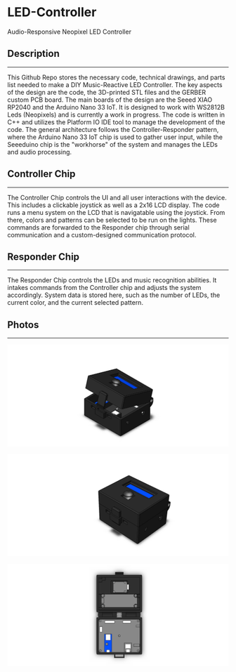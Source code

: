 # LED-Controller
 Audio-Responsive Neopixel LED Controller

## Description
---
 This Github Repo stores the necessary code, technical drawings, and parts list needed to make a DIY Music-Reactive LED Controller. The key aspects of the design are the code, the 3D-printed STL files and the GERBER custom PCB board. The main boards of the design are the Seeed XIAO RP2040 and the Arduino Nano 33 IoT. It is designed to work with WS2812B Leds (Neopixels) and is currently a work in progress. The code is written in C++ and utilizes the Platform IO IDE tool to manage the development of the code. The general architecture follows the Controller-Responder pattern, where the Arduino Nano 33 IoT chip is used to gather user input, while the Seeeduino chip is the "workhorse" of the system and manages the LEDs and audio processing. 
 
 
 ## Controller Chip
 ---
   The Controller Chip controls the UI and all user interactions with the device. This includes a clickable joystick as well as a 2x16 LCD display. The code runs a menu system on the LCD that is navigatable using the joystick. From there, colors and patterns can be selected to be run on the lights. These commands are forwarded to the Responder chip through serial communication and a custom-designed communication protocol.
  
  
 ## Responder Chip
 ---
   The Responder Chip controls the LEDs and music recognition abilities. It intakes commands from the Controller chip and adjusts the system accordingly. System data is stored here, such as the number of LEDs, the current color, and the current selected pattern. 
   
   
 ## Photos
 ---
 ![alt text](https://github.com/JohnWom/LED-Controller/blob/main/Physicals/Photos/Isometric.PNG?raw=true)
 
 ![alt text](https://github.com/JohnWom/LED-Controller/blob/main/Physicals/Photos/Isometric%20Closed.PNG?raw=true)
 
  ![alt text](https://github.com/JohnWom/LED-Controller/blob/main/Physicals/Photos/Top.PNG?raw=true)
